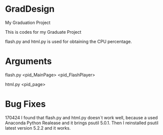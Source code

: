 # GradDesign
My Graduation Project

This is codes for my Graduate Project

flash.py and html.py is used for obtaining the CPU percentage.

# Arguments 
flash.py <pid_MainPage> <pid_FlashPlayer> <timelength>

html.py <pid_page> <timelength>

# Bug Fixes
 170424 I found that flash.py and html.py doesn`t work well, because a used Anaconda Python Realease and it brings psutil 5.0.1. Then I reinstalled psutil latest version 5.2.2 and it works.
